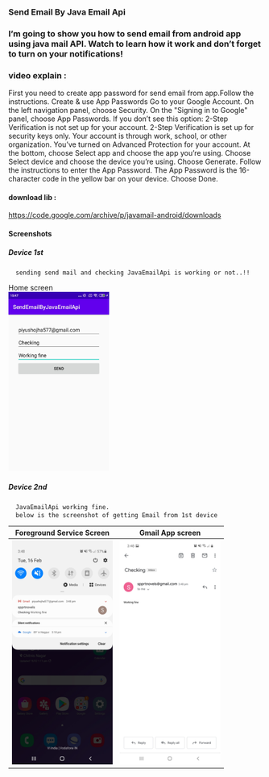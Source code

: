 ### Send Email By Java Email Api

### I’m going to show you how to send email from android app using java mail API. Watch to learn how it work and don’t forget to turn on your notifications!

### video explain :


First you need to create app password for send email from app.Follow the instructions.
Create & use App Passwords
Go to your Google Account.
On the left navigation panel, choose Security.
On the "Signing in to Google" panel, choose App Passwords. If you don’t see this option:
2-Step Verification is not set up for your account.
2-Step Verification is set up for security keys only.
Your account is through work, school, or other organization.
You’ve turned on Advanced Protection for your account.
At the bottom, choose Select app and choose the app you’re using.
Choose Select device and choose the device you’re using.
Choose Generate.
Follow the instructions to enter the App Password. The App Password is the 16-character code in the yellow bar on your device.
Choose Done.

#### download lib :
https://code.google.com/archive/p/javamail-android/downloads


#### Screenshots

##### Device 1st
      sending send mail and checking JavaEmailApi is working or not..!!
     
   Home screen                               
   <img src="Screenshot/Device 1st.jpg" width="200">

##### Device 2nd
      JavaEmailApi working fine.
      below is the screenshot of getting Email from 1st device
      
   Foreground Service Screen                            |  Gmail App screen                                     |
:------------------------------------------:|:-------------------------------------------:
<img src="Screenshot/2nd device forground notification.jpg" width="200">|<img src="Screenshot/2nd device gmail msg.jpg" width="200">|
